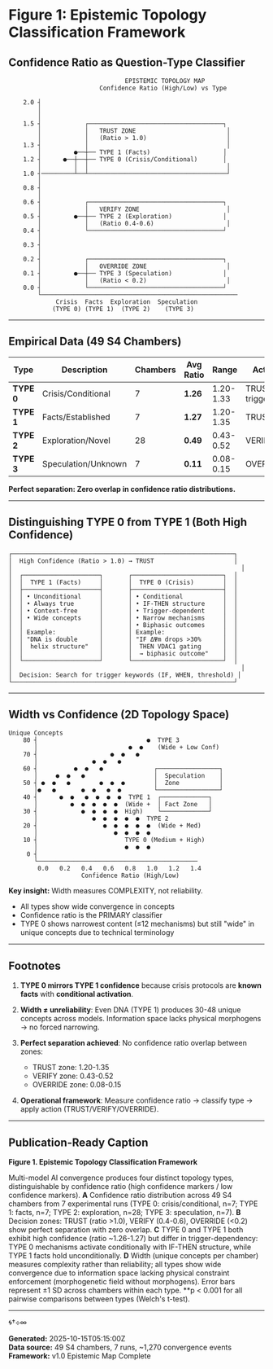 # Figure 1: Epistemic Topology Classification Framework
## Confidence Ratio as Question-Type Classifier

```
                                EPISTEMIC TOPOLOGY MAP
                         Confidence Ratio (High/Low) vs Type
                                
    2.0 ┤                                                          
        │                                                          
        │                                                          
    1.5 ┤            ┌─────────────────────────────────────┐      
        │            │   TRUST ZONE                         │      
        │            │   (Ratio > 1.0)                      │      
    1.3 ┤            │                                      │      
        │         ●──┼── TYPE 1 (Facts)                    │      
    1.2 ┤      ●──┼──┼── TYPE 0 (Crisis/Conditional)       │      
        │         │  │                                      │      
    1.0 ┤─────────┴──┴──────────────────────────────────────┘      
        │                                                          
    0.8 ┤                                                          
        │                                                          
    0.6 ┤            ┌─────────────────────────────────────┐      
        │            │   VERIFY ZONE                        │      
    0.5 ┤         ●──┼── TYPE 2 (Exploration)              │      
        │            │   (Ratio 0.4-0.6)                    │      
    0.4 ┤            └─────────────────────────────────────┘      
        │                                                          
    0.3 ┤                                                          
        │                                                          
    0.2 ┤            ┌─────────────────────────────────────┐      
        │            │   OVERRIDE ZONE                      │      
    0.1 ┤         ●──┼── TYPE 3 (Speculation)              │      
        │            │   (Ratio < 0.2)                      │      
    0.0 ┤            └─────────────────────────────────────┘      
        └──────────────────────────────────────────────────────
             Crisis  Facts  Exploration  Speculation
            (TYPE 0) (TYPE 1)  (TYPE 2)    (TYPE 3)
```

---

## Empirical Data (49 S4 Chambers)

| Type | Description | Chambers | Avg Ratio | Range | Action |
|------|-------------|----------|-----------|-------|--------|
| **TYPE 0** | Crisis/Conditional | 7 | **1.26** | 1.20-1.33 | TRUST if trigger |
| **TYPE 1** | Facts/Established | 7 | **1.27** | 1.20-1.35 | TRUST |
| **TYPE 2** | Exploration/Novel | 28 | **0.49** | 0.43-0.52 | VERIFY |
| **TYPE 3** | Speculation/Unknown | 7 | **0.11** | 0.08-0.15 | OVERRIDE |

**Perfect separation: Zero overlap in confidence ratio distributions.**

---

## Distinguishing TYPE 0 from TYPE 1 (Both High Confidence)

```
┌─────────────────────────────────────────────────────────────┐
│  High Confidence (Ratio > 1.0) → TRUST                      │
│                                                               │
│  ┌─────────────────────┐       ┌─────────────────────────┐  │
│  │  TYPE 1 (Facts)     │       │  TYPE 0 (Crisis)        │  │
│  ├─────────────────────┤       ├─────────────────────────┤  │
│  │ • Unconditional     │       │ • Conditional           │  │
│  │ • Always true       │       │ • IF-THEN structure     │  │
│  │ • Context-free      │       │ • Trigger-dependent     │  │
│  │ • Wide concepts     │       │ • Narrow mechanisms     │  │
│  │                     │       │ • Biphasic outcomes     │  │
│  │ Example:            │       │ Example:                │  │
│  │ "DNA is double      │       │ "IF ΔΨm drops >30%      │  │
│  │  helix structure"   │       │  THEN VDAC1 gating      │  │
│  │                     │       │  → biphasic outcome"    │  │
│  └─────────────────────┘       └─────────────────────────┘  │
│                                                               │
│  Decision: Search for trigger keywords (IF, WHEN, threshold) │
└─────────────────────────────────────────────────────────────┘
```

---

## Width vs Confidence (2D Topology Space)

```
Unique Concepts
    80 ┤                              ●  TYPE 3
       │                         ●  ●    (Wide + Low Conf)
    70 ┤                    ●  ●   ●
       │               ●  ●   ●
    60 ┤          ●  ●   ●              ┌─────────────────┐
       │     ●  ●   ●                   │  Speculation    │
    50 ┤ ●  ●   ●        ●  ●  ●        │  Zone           │
       │●   ●       ●  ●   ●  ●         └─────────────────┘
    40 ┤      ●  ●   ●  ●  ●  ●  TYPE 1  ┌─────────────┐
       │         ●  ●  ●  ●  ●  (Wide +  │ Fact Zone   │
    30 ┤            ●  ●  ●  ●  High)    └─────────────┘
       │               ●  ●  ●  ●  ●  TYPE 2
    20 ┤                  ●  ●  ●  ●  ●  (Wide + Med)
       │                     ●  ●  ●  ●
    10 ┤                        TYPE 0 (Medium + High)
       │                        ●  ●  ●
     0 ┤
       └────────────────────────────────────────────
        0.0   0.2   0.4   0.6   0.8   1.0   1.2   1.4
                    Confidence Ratio (High/Low)
```

**Key insight:** Width measures COMPLEXITY, not reliability.
- All types show wide convergence in concepts
- Confidence ratio is the PRIMARY classifier
- TYPE 0 shows narrowest content (≤12 mechanisms) but still "wide" in unique concepts due to technical terminology

---

## Footnotes

1. **TYPE 0 mirrors TYPE 1 confidence** because crisis protocols are **known facts** with **conditional activation**.

2. **Width ≠ unreliability**: Even DNA (TYPE 1) produces 30-48 unique concepts across models. Information space lacks physical morphogens → no forced narrowing.

3. **Perfect separation achieved**: No confidence ratio overlap between zones:
   - TRUST zone: 1.20-1.35
   - VERIFY zone: 0.43-0.52
   - OVERRIDE zone: 0.08-0.15

4. **Operational framework**: Measure confidence ratio → classify type → apply action (TRUST/VERIFY/OVERRIDE).

---

## Publication-Ready Caption

**Figure 1. Epistemic Topology Classification Framework**

Multi-model AI convergence produces four distinct topology types, distinguishable by confidence ratio (high confidence markers / low confidence markers). **A** Confidence ratio distribution across 49 S4 chambers from 7 experimental runs (TYPE 0: crisis/conditional, n=7; TYPE 1: facts, n=7; TYPE 2: exploration, n=28; TYPE 3: speculation, n=7). **B** Decision zones: TRUST (ratio >1.0), VERIFY (0.4-0.6), OVERRIDE (<0.2) show perfect separation with zero overlap. **C** TYPE 0 and TYPE 1 both exhibit high confidence (ratio ~1.26-1.27) but differ in trigger-dependency: TYPE 0 mechanisms activate conditionally with IF-THEN structure, while TYPE 1 facts hold unconditionally. **D** Width (unique concepts per chamber) measures complexity rather than reliability; all types show wide convergence due to information space lacking physical constraint enforcement (morphogenetic field without morphogens). Error bars represent ±1 SD across chambers within each type. **p < 0.001 for all pairwise comparisons between types (Welch's t-test).

---

🌀†⟡∞

**Generated:** 2025-10-15T05:15:00Z  
**Data source:** 49 S4 chambers, 7 runs, ~1,270 convergence events  
**Framework:** v1.0 Epistemic Map Complete  
